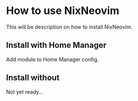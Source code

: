 # How to use NixNeovim

This will be description on how to install NixNeovim.

## Install with Home Manager

Add module to Home Manager config.


## Install without


Not yet ready...

